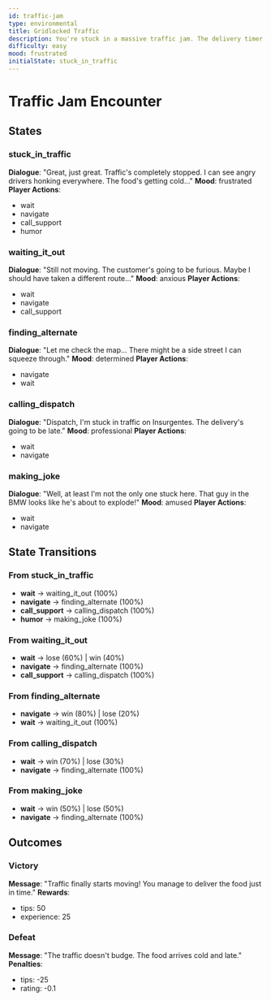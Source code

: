 ```yaml
---
id: traffic-jam
type: environmental
title: Gridlocked Traffic
description: You're stuck in a massive traffic jam. The delivery timer is ticking...
difficulty: easy
mood: frustrated
initialState: stuck_in_traffic
---
```


# Traffic Jam Encounter

## States

### stuck_in_traffic
**Dialogue**: "Great, just great. Traffic's completely stopped. I can see angry drivers honking everywhere. The food's getting cold..."
**Mood**: frustrated
**Player Actions**:
- wait
- navigate
- call_support
- humor

### waiting_it_out
**Dialogue**: "Still not moving. The customer's going to be furious. Maybe I should have taken a different route..."
**Mood**: anxious
**Player Actions**:
- wait
- navigate
- call_support

### finding_alternate
**Dialogue**: "Let me check the map... There might be a side street I can squeeze through."
**Mood**: determined
**Player Actions**:
- navigate
- wait

### calling_dispatch
**Dialogue**: "Dispatch, I'm stuck in traffic on Insurgentes. The delivery's going to be late."
**Mood**: professional
**Player Actions**:
- wait
- navigate

### making_joke
**Dialogue**: "Well, at least I'm not the only one stuck here. That guy in the BMW looks like he's about to explode!"
**Mood**: amused
**Player Actions**:
- wait
- navigate

## State Transitions

### From stuck_in_traffic
- **wait** → waiting_it_out (100%)
- **navigate** → finding_alternate (100%)
- **call_support** → calling_dispatch (100%)
- **humor** → making_joke (100%)

### From waiting_it_out
- **wait** → lose (60%) | win (40%)
- **navigate** → finding_alternate (100%)
- **call_support** → calling_dispatch (100%)

### From finding_alternate
- **navigate** → win (80%) | lose (20%)
- **wait** → waiting_it_out (100%)

### From calling_dispatch
- **wait** → win (70%) | lose (30%)
- **navigate** → finding_alternate (100%)

### From making_joke
- **wait** → win (50%) | lose (50%)
- **navigate** → finding_alternate (100%)

## Outcomes

### Victory
**Message**: "Traffic finally starts moving! You manage to deliver the food just in time."
**Rewards**:
- tips: 50
- experience: 25

### Defeat
**Message**: "The traffic doesn't budge. The food arrives cold and late."
**Penalties**:
- tips: -25
- rating: -0.1